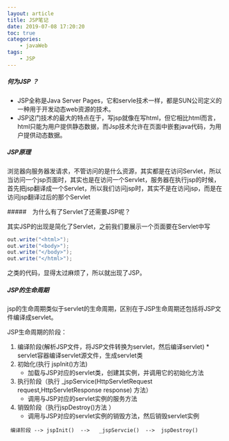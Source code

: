 ```yaml
---
layout: article
title: JSP笔记
date: 2019-07-08 17:20:20
toc: true
categories:
	- javaWeb
tags:
	- JSP
---
```




##### 何为JSP ？

* JSP全称是Java Server Pages，它和servle技术一样，都是SUN公司定义的一种用于开发动态web资源的技术。<!--more-->
* JSP这门技术的最大的特点在于，写jsp就像在写html，但它相比html而言，html只能为用户提供静态数据，而Jsp技术允许在页面中嵌套java代码，为用户提供动态数据。

##### JSP原理

浏览器向服务器发请求，不管访问的是什么资源，其实都是在访问Servlet，所以当访问一个jsp页面时，其实也是在访问一个Servlet，服务器在执行jsp的时候，首先把jsp翻译成一个Servlet，所以我们访问jsp时，其实不是在访问jsp，而是在访问jsp翻译过后的那个Servlet

#####　为什么有了Servlet了还需要JSP呢？

其实JSP的出现是简化了Servlet，之前我们要展示一个页面要在Servlet中写  

```java
out.write("<html>");
out.write("<body>");
out.write("</body>");
out.write("</html>");
```

之类的代码，显得太过麻烦了，所以就出现了JSP。

##### JSP的生命周期

jsp的生命周期类似于servlet的生命周期，区别在于JSP生命周期还包括将JSP文件编译成servlet。

JSP生命周期的阶段：

1. 编译阶段(解析JSP文件，将JSP文件转换为servlet，然后编译servlet)
   *　servlet容器编译servlet源文件，生成servlet类
2. 初始化(执行 jspInit()方法)
   * 加载与JSP对应的servlet类，创建其实例，并调用它的初始化方法
3. 执行阶段（执行 _jspService(HttpServletRequest request,HttpServletResponse response) 方法）
   * 调用与JSP对应的servlet实例的服务方法
4. 销毁阶段（执行jspDestroy()方法 ）
   * 调用与JSP对应的servlet实例的销毁方法，然后销毁servlet实例

```
 编译阶段 --> jspInit()  -->   _jspServcie()  -->  jspDestroy()
```